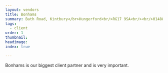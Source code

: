 ```yaml
---
layout: vendors
title: Bonhams
summary: Bath Road, Kintbury</br>Hungerford<br/>RG17 9SA<br/><br/>01488 608020
tags:
  - client
order: 1
thumbnail:
headimage:
index: true

---
```


Bonhams is our biggest client partner and is very important.
